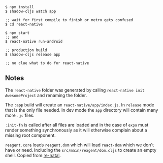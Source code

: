 ```
$ npm install
$ shadow-cljs watch app

;; wait for first compile to finish or metro gets confused
$ cd react-native

$ npm start
;; and
$ react-native run-android

;; production build
$ shadow-cljs release app

;; no clue what to do for react-native
```

## Notes

The `react-native` folder was generated by calling `react-native init AwesomeProject` and renaming the folder.

The `:app` build will create an `react-native/app/index.js`. In `release` mode that is the only file needed. In dev mode the `app` directory will contain many more `.js` files.

`:init-fn` is called after all files are loaded and in the case of `expo` must render something synchronously as it will otherwise complain about a missing root component.

`reagent.core` loads `reagent.dom` which will load `react-dom` which we don't have or need. Including the `src/main/reagent/dom.cljs` to create an empty shell. Copied from [re-natal](https://github.com/drapanjanas/re-natal/blob/master/resources/cljs-reagent6/reagent_dom.cljs).